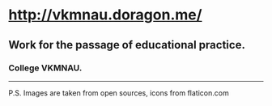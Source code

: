 # http://vkmnau.doragon.me/

## Work for the passage of educational practice.
### College VKMNAU.
---
P.S. Images are taken from open sources, icons from flaticon.com
